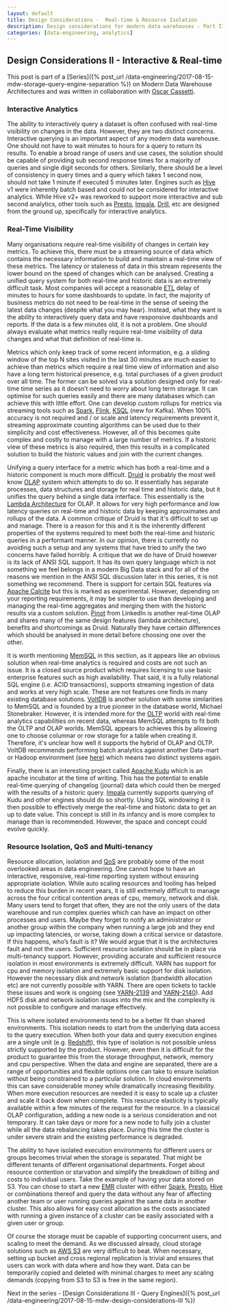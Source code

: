 ```yaml
---
layout: default
title: Design Considerations -  Real-time & Resource Isolation
description: Design considerations for modern data warehouses - Part II 
categories: [data-engineering, analytics]
---
```


## Design Considerations II - Interactive & Real-time

This post is part of a [Series]({% post_url /data-engineering/2017-08-15-mdw-storage-query-engine-separation %}) on Modern Data Warehouse Architectures and was written in collaboration with [Oscar Cassetti](https://ocassetti.github.io).

### Interactive Analytics

The ability to interactively query a dataset is often confused with real-time visibility on changes in the data. However, they are two distinct concerns. Interactive querying is an important aspect of any modern data warehouse. One should not have to wait minutes to hours for a query to return its results. To enable a broad range of users and use cases, the solution should be capable of providing sub second response times for a majority of queries and single digit seconds for others. Similarly, there should be a level of consistency in query times and a query which takes 1 second now, should not take 1 minute if executed 5 minutes later. Engines such as [Hive](https://hive.apache.org/) v1 were inherently batch based and could not be considered for interactive analytics. While Hive v2+ was reworked to support more interactive and sub second analytics, other tools such as [Presto](https://prestodb.io/), [Impala](https://impala.apache.org/), [Drill](https://drill.apache.org/), etc are designed from the ground up, specifically for interactive analytics. 


### Real-Time Visibility

Many organisations require real-time visibility of changes in certain key metrics. To achieve this, there must be a streaming source of data which contains the necessary information to build and maintain a real-time view of these metrics. The latency or staleness of data in this stream represents the lower bound on the speed of changes which can be analysed. Creating a unified query system for both real-time and historic data is an extremely difficult task. Most companies will accept a reasonable [ETL](https://en.wikipedia.org/wiki/Extract,_transform,_load) delay of minutes to hours for some dashboards to update. In fact, the majority of business metrics do not need to be real-time in the sense of seeing the latest data changes (despite what you may hear). Instead, what they want is the ability to interactively query data and have responsive dashboards and reports. If the data is a few minutes old, it is not a problem. One should always evaluate what metrics really require real-time visibility of data changes and what that definition of real-time is. 

Metrics which only keep track of some recent information, e.g. a sliding window of the top N sites visited in the last 30 minutes are much easier to achieve than metrics which require a real time view of information and also have a long term historical presence, e.g. total purchases of a given product over all time. The former can be solved via a solution designed only for real-time time series as it doesn’t need to worry about long term storage. It can optimise for such queries easily and there are many databases which can achieve this with little effort. One can develop custom rollups for metrics via streaming tools such as [Spark](https://spark.apache.org/streaming/), [Flink](https://flink.apache.org/), [KSQL](https://github.com/confluentinc/ksql) (new for Kafka). When 100% accuracy is not required and / or scale and latency requirements prevent it, streaming approximate counting algorithms can be used due to their simplicity and cost effectiveness. However, all of this becomes quite complex and costly to manage with a large number of metrics. If a historic view of these metrics is also required, then this results in a complicated solution to build the historic values and join with the current changes. 

Unifying a query interface for a metric which has both a real-time and a historic component is much more difficult. [Druid](http://druid.io/) is probably the most well know [OLAP](https://en.wikipedia.org/wiki/Online_analytical_processing) system which attempts to do so. It essentially has separate processes, data structures and storage for real time and historic data, but it unifies the query behind a single data interface. This essentially is the [Lambda Architecture](http://lambda-architecture.net/) for OLAP. It allows for very high performance and low latency queries on real-time and historic data by keeping approximates and rollups of the data. A common critique of Druid is that it's difficult to set up and manage.  There is a reason for this and it is the inherently different properties of the systems required to meet both the real-time and historic queries in a performant manner. In our opinion, there is currently no avoiding such a setup and any systems that have tried to unify the two concerns have failed horribly. A critique that we do have of Druid however is its lack of ANSI SQL support. It has its own query language which is not something we feel belongs in a modern Big Data stack and for all of the reasons we mention in the ANSI SQL discussion later in this series, it is not something we recommend. There is support for certain SQL features via [Apache Calcite](https://calcite.apache.org/) but this is marked as experimental. However, depending on your reporting requirements, it may be simpler to use than developing and managing the real-time aggregates and merging them with the historic results via a custom solution. [Pinot](https://github.com/linkedin/pinot/wiki) from LinkedIn is another real-time OLAP and shares many of the same design features (lambda architecture), benefits and shortcomings as Druid. Naturally they have certain differences which should be analysed in more detail before choosing one over the other. 

It is worth mentioning [MemSQL](MemSQL) in this section, as it appears like an obvious solution when real-time analytics is required and costs are not such an issue. It is a closed source product which requires licensing to use basic enterprise features such as high availability. That said, it is a fully relational SQL engine (i.e. ACID transactions), supports streaming ingestion of data and works at very high scale. These are not features one finds in many existing database solutions. [VoltDB](https://www.voltdb.com/) is another solution with some similarities to MemSQL and is founded by a true pioneer in the database world, Michael Stonebraker. However, it is intended more for the [OLTP](https://en.wikipedia.org/wiki/Online_transaction_processing) world with real-time analytics capabilities on recent data, whereas MemSQL attempts to fit both the OLTP and OLAP worlds. MemSQL appears to achieves this by allowing one to choose columnar or row storage for a table when creating it. Therefore, it's unclear how well it supports the hybrid of OLAP and OLTP. VoltDB recommends performing batch analytics against another Data-mart or Hadoop environment (see [here](https://www.voltdb.com/why-voltdb/real-time-analytics/)) which means two distinct systems again. 

Finally, there is an interesting project called [Apache Kudu](https://kudu.apache.org/) which is an apache incubator at the time of writing. This has the potential to enable real-time querying of changelog (journal) data which could then be merged with the results of a historic query. [Impala](https://impala.apache.org/) currently supports querying of Kudu and other engines should do so shortly. Using SQL windowing it is then possible to effectively merge the real-time and historic data to get an up to date value. This concept is still in its infancy and is more complex to manage than is recommended. However, the space and concept could evolve quickly. 

### Resource Isolation, QoS and Multi-tenancy

Resource allocation, isolation and [QoS](https://en.wikipedia.org/wiki/Quality_of_service) are probably some of the most overlooked areas in data engineering. One cannot hope to have an interactive, responsive, real-time reporting system without ensuring appropriate isolation. While auto scaling resources and tooling has helped to reduce this burden in recent years, it is still extremely difficult to manage across the four critical contention areas of cpu, memory, network and disk. Many users tend to forget that often, they are not the only users of the data warehouse and run complex queries which can have an impact on other processes and users. Maybe they forget to notify an administrator or another group within the company when running a large job and they end up impacting latencies, or worse, taking down a critical service or datastore. If this happens, who’s fault is it? We would argue that it is the architectures fault and not the users. Sufficient resource isolation should be in place via multi-tenancy support. However, providing accurate and sufficient resource isolation in most environments is extremely difficult. YARN has support for cpu and memory isolation and extremely basic support for disk isolation. However the necessary disk and network isolation (bandwidth allocation etc) are not currently possible with YARN. There are open tickets to tackle these issues and work is ongoing (see [YARN-2139](https://issues.apache.org/jira/browse/YARN-2139) and [YARN-2140](https://issues.apache.org/jira/browse/YARN-2140)). Add HDFS disk and network isolation issues into the mix and the complexity is not possible to configure and manage effectively. 

This is where isolated environments tend to be a better fit than shared environments. This isolation needs to start from the underlying data access to the query execution. When both your data and query execution engines are a single unit (e.g. [Redshift](https://aws.amazon.com/redshift/)), this type of isolation is not possible unless strictly supported by the product. However, even then it is difficult for the product to guarantee this from the storage throughput, network, memory and cpu perspective. When the data and engine are separated, there are a range of opportunities and flexible options one can take to ensure isolation without being constrained to a particular solution. In cloud environments this can save considerable money while dramatically increasing flexibility. When more execution resources are needed it is easy to scale up a cluster and scale it back down when complete. This resource elasticity is typically available within a few minutes of the request for the resource. In a classical OLAP configuration, adding a new node is a serious consideration and not temporary. It can take days or more for a new node to fully join a cluster while all the data rebalancing takes place. During this time the cluster is under severe strain and the existing performance is degraded. 

The ability to have isolated execution environments for different users or groups becomes trivial when the storage is separated. That might be different tenants of different organisational departments. Forget about resource contention or starvation and simplify the breakdown of billing and costs to individual users. Take the example of having your data stored on S3. You can chose to start a new [EMR](https://aws.amazon.com/emr/) cluster with either [Spark](https://spark.apache.org/), [Presto](https://prestodb.io/), [Hive](https://hive.apache.org/) or combinations thereof and query the data without any fear of affecting another team or user running queries against the same data in another cluster. This also allows for easy cost allocation as the costs associated with running a given instance of a cluster can be easily associated with a given user or group. 

Of course the storage must be capable of supporting concurrent users, and scaling to meet the demand. As we discussed already, cloud storage solutions such as [AWS S3](https://aws.amazon.com/s3/) are very difficult to beat. When necessary, setting up bucket and cross regional replication is trivial and ensures that users can work with data where and how they want. Data can be temporarily copied and deleted with minimal charges to meet any scaling demands (copying from S3 to S3 is free in the same region). 


Next in the series - [Design Considerations III - Query Engines]({% post_url /data-engineering/2017-08-15-mdw-design-considerations-III %})